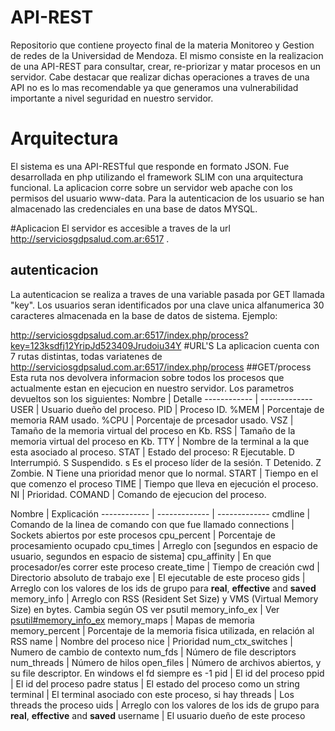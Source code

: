 # API-REST
Repositorio que contiene proyecto final de la materia Monitoreo y Gestion de redes de la Universidad de Mendoza.
El mismo consiste en la realizacion de una API-REST para consultar, crear, re-priorizar y matar procesos en un servidor. Cabe destacar que realizar dichas operaciones a traves de una API no es lo mas recomendable ya que generamos una vulnerabilidad importante a nivel seguridad en nuestro servidor.

# Arquitectura
El sistema es una API-RESTful que responde en formato JSON. Fue desarrollada en php utilizando el framework SLIM con una arquitectura funcional. La aplicacion corre sobre un servidor web apache con los permisos del usuario www-data.
Para la autenticacion de los usuario se han almacenado las credenciales en una base de datos MYSQL.

#Aplicacion
El servidor es accesible a traves de la url http://serviciosgdpsalud.com.ar:6517 .
## autenticacion
La autenticacion se realiza a traves de una variable pasada por GET llamada "key". Los usuarios seran identificados por una clave unica alfanumerica 30 caracteres almacenada en la base de datos de sistema. Ejemplo:

http://serviciosgdpsalud.com.ar:6517/index.php/process?key=123ksdfj12YripJd523409Jrudoiu34Y
#URL'S
La aplicacion cuenta con 7 rutas distintas, todas variatenes de http://serviciosgdpsalud.com.ar:6517/index.php/process
##GET/process
Esta ruta nos devolvera informacion sobre todos los procesos que actualmente estan en ejecucion en nuestro servidor.
Los parametros devueltos son los siguientes:
Nombre | Detalle
------------ | -------------
USER | Usuario dueño del proceso.
PID | Proceso ID.
%MEM | Porcentaje de memoria RAM usado.
%CPU | Porcentaje de prcesador usado.
VSZ | Tamaño de la memoria virtual del proceso en Kb.
RSS | Tamaño de la memoria virtual del proceso en Kb.
TTY | Nombre de la terminal a la que esta asociado al proceso.
STAT | Estado del proceso:
   R	Ejecutable.
   D	Interrumpió.
   S	Suspendido.
   s	Es el proceso líder de la sesión.
   T	Detenido.
   Z	Zombie.
   N	Tiene una prioridad menor que lo normal.
START | Tiempo en el que comenzo el proceso
TIME | Tiempo que lleva en ejecución el proceso.
NI | Prioridad.
COMAND | Comando de ejecucion del proceso.








Nombre | Explicación
------------ | ------------- | -------------
cmdline | Comando de la linea de comando con que fue llamado
connections | Sockets abiertos por este procesos
cpu_percent | Porcentaje de procesamiento ocupado
cpu_times |  Arreglo con [segundos en espacio de usuario, segundos en espacio de sistema]
cpu_affinity | En que procesador/es correr este proceso
create_time | Tiempo de creación
cwd | Directorio absoluto de trabajo
exe | El ejecutable de este proceso
gids | Arreglo con los valores de los ids de grupo para **real**, **effective** and **saved**
memory_info | Arreglo con RSS (Resident Set Size) y VMS (Virtual Memory Size) en bytes. Cambia según OS ver psutil
memory_info_ex | Ver [psutil#memory_info_ex](http://pythonhosted.org/psutil/#psutil.Process.memory_info_ex)
memory_maps | Mapas de memoria
memory_percent | Porcentaje de la memoria fisica utilizada, en relación al RSS
name | Nombre del proceso
nice | Prioridad
num_ctx_switches | Numero de cambio de contexto
num_fds | Número de file descriptors
num_threads | Número de hilos
open_files | Número de archivos abiertos, y su file descriptor. En windows el fd siempre es -1
pid | El id del proceso
ppid | El id del proceso padre
status | El estado del proceso como un string
terminal | El terminal asociado con este proceso, si hay
threads | Los threads the proceso
uids | Arreglo con los valores de los ids de grupo para **real**, **effective** and **saved**
username | El usuario dueño de este proceso
